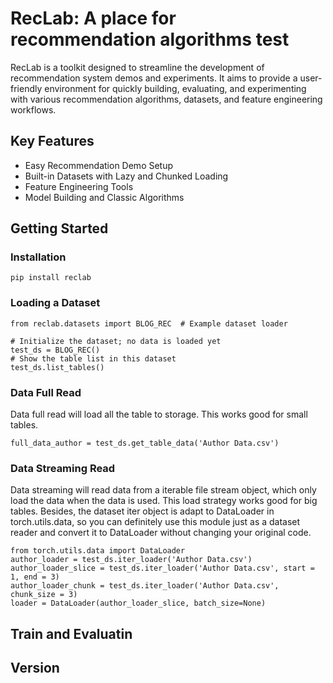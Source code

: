 # RecLab: A place for recommendation algorithms test
RecLab is a toolkit designed to streamline the development of recommendation system demos and experiments. It aims to provide a user-friendly environment for quickly building, evaluating, and experimenting with various recommendation algorithms, datasets, and feature engineering workflows.
## Key Features
* Easy Recommendation Demo Setup
* Built-in Datasets with Lazy and Chunked Loading
* Feature Engineering Tools
* Model Building and Classic Algorithms
## Getting Started
### Installation
```
pip install reclab
```
### Loading a Dataset
```
from reclab.datasets import BLOG_REC  # Example dataset loader

# Initialize the dataset; no data is loaded yet
test_ds = BLOG_REC()
# Show the table list in this dataset
test_ds.list_tables()
```
### Data Full Read
Data full read will load all the table to storage. This works good for small tables.
```
full_data_author = test_ds.get_table_data('Author Data.csv')
```
### Data Streaming Read
Data streaming will read data from a iterable file stream object, which only load the data when the data is used. This load strategy works good for big tables.
Besides, the dataset iter object is adapt to DataLoader in torch.utils.data, so you can definitely use this module just as a dataset reader and convert it to DataLoader without changing your original code.
```
from torch.utils.data import DataLoader
author_loader = test_ds.iter_loader('Author Data.csv')
author_loader_slice = test_ds.iter_loader('Author Data.csv', start = 1, end = 3)
author_loader_chunk = test_ds.iter_loader('Author Data.csv', chunk_size = 3)
loader = DataLoader(author_loader_slice, batch_size=None)
```
## Train and Evaluatin
## Version

